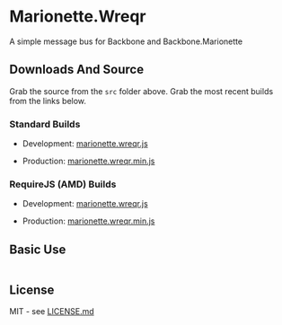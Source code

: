 # Marionette.Wreqr

A simple message bus for Backbone and Backbone.Marionette

## Downloads And Source

Grab the source from the `src` folder above. Grab the most recent builds
from the links below.

### Standard Builds

* Development: [marionette.wreqr.js](https://raw.github.com/marionettejs/marionette.wreqr/master/lib/marionette.wreqr.js)

* Production: [marionette.wreqr.min.js](https://raw.github.com/marionettejs/marionette.wreqr/master/lib/marionette.wreqr.min.js)

### RequireJS (AMD) Builds

* Development: [marionette.wreqr.js](https://raw.github.com/marionettejs/marionette.wreqr/master/lib/amd/marionette.wreqr.js)

* Production: [marionette.wreqr.min.js](https://raw.github.com/marionettejs/marionette.wreqr/master/lib/amd/marionette.wreqr.min.js)

## Basic Use

```js
```

## License

MIT - see [LICENSE.md](https://raw.github.com/marionettejs/marionette.wreqr/master/LICENSE.md)
